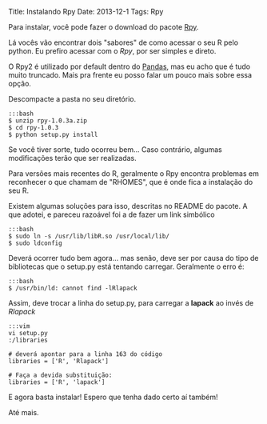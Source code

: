 Title: Instalando Rpy
Date: 2013-12-1
Tags: Rpy

Para instalar, você pode fazer o download do pacote 
[Rpy](http://sourceforge.net/projects/rpy/files/).

Lá vocês vão encontrar dois "sabores" de como acessar o seu R pelo python.
Eu prefiro acessar com o *Rpy*, por ser simples e direto.

O Rpy2 é utilizado por default dentro do [Pandas](pandas.pydata.org), mas eu
acho que é tudo muito truncado. Mais pra frente eu posso falar um pouco mais
sobre essa opção.

Descompacte a pasta no seu diretório.

    :::bash
    $ unzip rpy-1.0.3a.zip
    $ cd rpy-1.0.3
    $ python setup.py install

Se você tiver sorte, tudo ocorreu bem...
Caso contrário, algumas modificações terão que ser realizadas.

Para versões mais recentes do R, geralmente o Rpy encontra problemas em
reconhecer o que chamam de "RHOMES", que é onde fica a instalação do seu R.

Existem algumas soluções para isso, descritas no README do pacote.
A que adotei, e pareceu razoável foi a de fazer um link simbólico

    :::bash
    $ sudo ln -s /usr/lib/libR.so /usr/local/lib/
    $ sudo ldconfig

Deverá ocorrer tudo bem agora... mas senão, deve ser por causa do tipo de
bibliotecas que o setup.py está tentando carregar. Geralmente o erro é:

    :::bash
    $ /usr/bin/ld: cannot find -lRlapack

Assim,  deve trocar a linha do setup.py, para carregar a **lapack** ao 
invés de *Rlapack*

    :::vim
    vi setup.py
    :/libraries
    
    # deverá apontar para a linha 163 do código
    libraries = ['R', 'Rlapack']

    # Faça a devida substituição:
    libraries = ['R', 'lapack']

E agora basta instalar!
Espero que tenha dado certo aí também!

Até mais.
